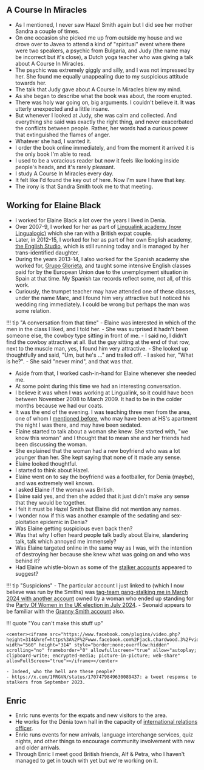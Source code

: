 ## A Course In Miracles

- As I mentioned, I never saw Hazel Smith again but I did see her mother Sandra a couple of times.
- On one occasion she picked me up from outside my house and we drove over to Javea to attend a kind of "spiritual" event where there were two speakers, a psychic from Bulgaria, and Judy (the name may be incorrect but it's close), a Dutch yoga teacher who was giving a talk about A Course In Miracles.
- The psychic was extremely giggly and silly, and I was not impressed by her. She found me equally unappealing due to my suspicious attitude towards her.
- The talk that Judy gave about A Course In Miracles blew my mind.
- As she began to describe what the book was about, the room erupted.
- There was holy war going on, big arguments. I couldn't believe it. It was utterly unexpected and a little insane.
- But whenever I looked at Judy, she was calm and collected. And everything she said was exactly the right thing, and never exacerbated the conflicts between people. Rather, her words had a curious power that extinguished the flames of anger.
- Whatever she had, I wanted it.
- I order the book online immediately, and from the moment it arrived it is the only book I'm able to read.
- I used to be a voracious reader but now it feels like looking inside people's heads, and it's rarely pleasant.
- I study A Course In Miracles every day.
- It felt like I'd found the key out of here. Now I'm sure I have that key.
- The irony is that Sandra Smith took me to that meeting.

## Working for Elaine Black

- I worked for Elaine Black a lot over the years I lived in Denia.
- Over 2007-9, I worked for her as part of [Lingualink academy (now Lingualogic)](https://lingualogic.es/en/) which she ran with a British expat couple.
- Later, in 2012-15, I worked for her as part of her own English academy, [the English Studio](https://www.englishstudiodenia.com/), which is still running today and is managed by her trans-identified daughter.
- During the years 2013-14, I also worked for the Spanish academy she worked for, [Grupo Glorieta](https://grupoglorieta.com/), and taught some intensive English classes paid for by the European Union due to the unemployment situation in Spain at that time. My Spanish tax records reflect some, not all, of this work.
- Curiously, the trumpet teacher may have attended one of these classes, under the name Marc, and I found him very attractive but I noticed his wedding ring immediately. I could be wrong but perhaps the man was some relation.

!!! tip "A conversation from that time"
    - Elaine was interested in which of the men in the class I liked, and I told her. 
    - She was surprised it hadn't been someone else, the cowboy type sitting in front of me.
    - I said no, I didn't find the cowboy attractive at all. But the guy sitting at the end of that row, next to the muscle man, yes, I found him very attractive.
    - She looked up thoughtfully and said, "Um, but he's ..." and trailed off. 
    - I asked her, "What is he?". 
    - She said "never mind", and that was that.

- Aside from that, I worked cash-in-hand for Elaine whenever she needed me.
- At some point during this time we had an interesting conversation.
- I believe it was when I was working at Lingualink, so it could have been between November 2008 to March 2009. It had to be in the colder months because we had our coats.
- It was the end of the evening. I was teaching three men from the area, one of whom I [mentioned before](2007.md#hazel-smith), who may have been at HS's apartment the night I was there, and may have been sedated.
- Elaine started to talk about a woman she knew. She started with, "we know this woman" and I thought that to mean she and her friends had been discussing the woman.
- She explained that the woman had a new boyfriend who was a lot younger than her. She kept saying that none of it made any sense.
- Elaine looked thoughtful.
- I started to think about Hazel.
- Elaine went on to say the boyfriend was a footballer, for Denia (maybe), and was extremely well known.
- I asked Elaine if the woman was British.
- Elaine said yes, and then she added that it just didn't make any sense that they would be together.
- I felt it must be Hazel Smith but Elaine did not mention any names.
- I wonder now if this was another example of the sedating and sex-ploitation epidemic in Denia?
- Was Elaine getting suspicious even back then?
- Was that why I often heard people talk badly about Elaine, slandering talk, talk which annoyed me immensely?
- Was Elaine targeted online in the same way as I was, with the intention of destroying her because she knew what was going on and who was behind it?
- Had Elaine whistle-blown as some of the [stalker accounts](../2024/march.md#elaine-threats) appeared to suggest?

!!! tip "Suspicions"
    - The particular account I just linked to (which I now believe was run by the Smiths) was [tag-team gang-stalking me in March 2024 with another account](../2025/january.md#seonaid-dawn-and-granny-smith) owned by a woman who ended up standing for the [Party Of Women in the UK election in July 2024](https://electionresults.parliament.uk/general-elections/6/political-parties/264/elections). 
    - Seonaid appears to be familiar with the [Granny Smith account](../2025/january.md#seonaid-dawn-and-granny-smith) also.

!!! quote "You can't make this stuff up"

    <center><iframe src="https://www.facebook.com/plugins/video.php?height=314&href=https%3A%2F%2Fwww.facebook.com%2Fjack.chardwood.3%2Fvideos%2F1686361321869766%2F&show_text=false&width=560&t=0" width="560" height="314" style="border:none;overflow:hidden" scrolling="no" frameborder="0" allowfullscreen="true" allow="autoplay; clipboard-write; encrypted-media; picture-in-picture; web-share" allowFullScreen="true"></iframe></center>

    - Indeed, who the hell are these people?
    - https://x.com/1FRGVN/status/1707479849630089437: a tweet response to stalkers from September 2023.

## Enric

- Enric runs events for the expats and new visitors to the area.
- He works for the Dénia town hall in the capacity of [international relations officer](https://www.denia.es/es/denia/directori/directori.aspx?id=297).
- Enric runs events for new arrivals, language interchange services, quiz nights, and other things to encourage community involvement with new and older arrivals.
- Through Enric I meet good British friends, Alf & Petra, who I haven't managed to get in touch with yet but we're working on it.
